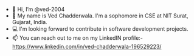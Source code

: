 - 👋 Hi, I’m @ved-2004
- 👀 My name is Ved Chadderwala. I'm a sophomore in CSE at NIT Surat, Gujarat, India.
- 💻 I'm looking forward to contribute in software development projects.
- 📫 You can reach out to me on my LinkedIN profile:- https://www.linkedin.com/in/ved-chadderwala-196529223/

<!---
ved-2004/ved-2004 is a ✨ special ✨ repository because its `README.md` (this file) appears on your GitHub profile.
You can click the Preview link to take a look at your changes.
--->
